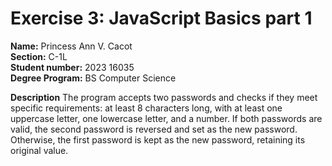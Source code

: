 # Exercise 3: JavaScript Basics part 1

**Name:** Princess Ann V. Cacot <br/>
**Section:** C-1L <br/>
**Student number:** 2023  16035 <br/>
**Degree Program:** BS Computer Science <br/>

**Description**
The program accepts two passwords and checks if they meet specific requirements: at least 8 characters long, with at least one uppercase letter, one lowercase letter, and a number. If both passwords are valid, the second password is reversed and set as the new password. Otherwise, the first password is kept as the new password, retaining its original value.

